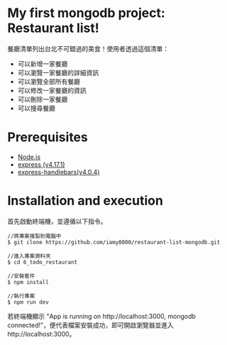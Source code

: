 # My first mongodb project: Restaurant list!
餐廳清單列出台北不可錯過的美食！使用者透過這個清單：
- 可以新增一家餐廳
- 可以瀏覽一家餐廳的詳細資訊
- 可以瀏覽全部所有餐廳
- 可以修改一家餐廳的資訊
- 可以刪除一家餐廳
- 可以搜尋餐廳

# Prerequisites
<ul>
	<li><a href="https://nodejs.org/en/">Node.js</a></li>
	<li><a href="https://www.npmjs.com/package/express">express (v4.17.1)</a></li>
	<li><a href="https://www.npmjs.com/package/express-handlebars">express-handlebars(v4.0.4)</a></li>
</ul>

# Installation and execution
<p>首先啟動終端機，並遵循以下指令。</p>

```
//將專案複製到電腦中
$ git clone https://github.com/iamy8000/restaurant-list-mongodb.git

//進入專案資料夾
$ cd 6_todo_restaurant

//安裝套件
$ npm install

//執行專案
$ npm run dev
```

<p>若終端機顯示 "App is running on http://localhost:3000, 
mongodb connected!"，便代表檔案安裝成功，即可開啟瀏覽器並進入http://localhost:3000。</p>
